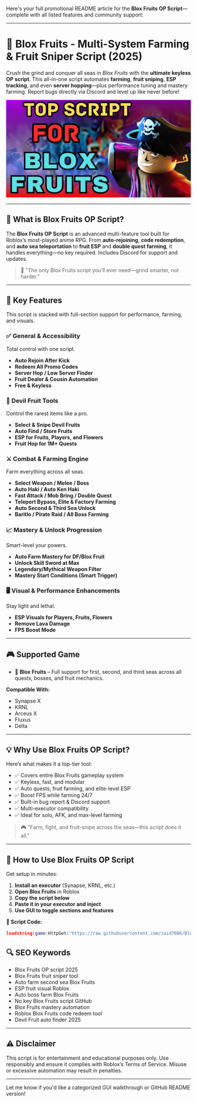 Here's your full promotional README article for the **Blox Fruits OP Script**—complete with all listed features and community support:

---

# 🍇 Blox Fruits - Multi-System Farming & Fruit Sniper Script (2025)

Crush the grind and conquer all seas in *Blox Fruits* with the **ultimate keyless OP script**. This all-in-one script automates **farming**, **fruit sniping**, **ESP tracking**, and even **server hopping**—plus performance tuning and mastery farming. Report bugs directly via Discord and level up like never before!

![script-image](https://github.com/zaid7086/BloxFruitOpscript/blob/main/Blox%20Fruits%20-%20Multi-System%20Farming%20&%20Fruit%20Sniper%20Script%20(2025))

---

## 🎯 What is Blox Fruits OP Script?

The **Blox Fruits OP Script** is an advanced multi-feature tool built for Roblox’s most-played anime RPG. From **auto-rejoining**, **code redemption**, and **auto sea teleportation** to **fruit ESP** and **double quest farming**, it handles everything—no key required. Includes Discord for support and updates.

> 🔵 "The only Blox Fruits script you’ll ever need—grind smarter, not harder."

---

## 🌟 Key Features

This script is stacked with full-section support for performance, farming, and visuals.

### ✅ General & Accessibility

Total control with one script.

* **Auto Rejoin After Kick**
* **Redeem All Promo Codes**
* **Server Hop / Low Server Finder**
* **Fruit Dealer & Cousin Automation**
* **Free & Keyless**

### 🥭 Devil Fruit Tools

Control the rarest items like a pro.

* **Select & Snipe Devil Fruits**
* **Auto Find / Store Fruits**
* **ESP for Fruits, Players, and Flowers**
* **Fruit Hop for 1M+ Quests**

### ⚔️ Combat & Farming Engine

Farm everything across all seas.

* **Select Weapon / Melee / Boss**
* **Auto Haki / Auto Ken Haki**
* **Fast Attack / Mob Bring / Double Quest**
* **Teleport Bypass, Elite & Factory Farming**
* **Auto Second & Third Sea Unlock**
* **Baritlo / Pirate Raid / All Boss Farming**

### 📈 Mastery & Unlock Progression

Smart-level your powers.

* **Auto Farm Mastery for DF/Blox Fruit**
* **Unlock Skill Sword at Max**
* **Legendary/Mythical Weapon Filter**
* **Mastery Start Conditions (Smart Trigger)**

### 🖥️ Visual & Performance Enhancements

Stay light and lethal.

* **ESP Visuals for Players, Fruits, Flowers**
* **Remove Lava Damage**
* **FPS Boost Mode**

---

## 🎮 Supported Game

* 🌊 **Blox Fruits** – Full support for first, second, and third seas across all quests, bosses, and fruit mechanics.

**Compatible With:**

* Synapse X
* KRNL
* Arceus X
* Fluxus
* Delta

---

## 💡 Why Use Blox Fruits OP Script?

Here’s what makes it a top-tier tool:

* ✅ Covers entire Blox Fruits gameplay system
* ✅ Keyless, fast, and modular
* ✅ Auto quests, fruit farming, and elite-level ESP
* ✅ Boost FPS while farming 24/7
* ✅ Built-in bug report & Discord support
* ✅ Multi-executor compatibility
* ✅ Ideal for solo, AFK, and max-level farming

> 🎮 "Farm, fight, and fruit-snipe across the seas—this script does it all."

---

## 🧠 How to Use Blox Fruits OP Script

Get setup in minutes:

1. **Install an executor** (Synapse, KRNL, etc.)
2. **Open Blox Fruits** in Roblox
3. **Copy the script below**
4. **Paste it in your executor and inject**
5. **Use GUI to toggle sections and features**

**📜 Script Code:**

```lua
loadstring(game:HttpGet("https://raw.githubusercontent.com/zaid7086/BloxFruitOpscript/main/bloxfruitopscript.Lua"))()

```

## 🔍 SEO Keywords

* Blox Fruits OP script 2025
* Blox Fruits fruit sniper tool
* Auto farm second sea Blox Fruits
* ESP fruit visual Roblox
* Auto boss farm Blox Fruits
* No key Blox Fruits script GitHub
* Blox Fruits mastery automation
* Roblox Blox Fruits code redeem tool
* Devil Fruit auto finder 2025

---

## ⚠️ Disclaimer

This script is for entertainment and educational purposes only. Use responsibly and ensure it complies with Roblox’s Terms of Service. Misuse or excessive automation may result in penalties.

---

Let me know if you'd like a categorized GUI walkthrough or GitHub README version!
